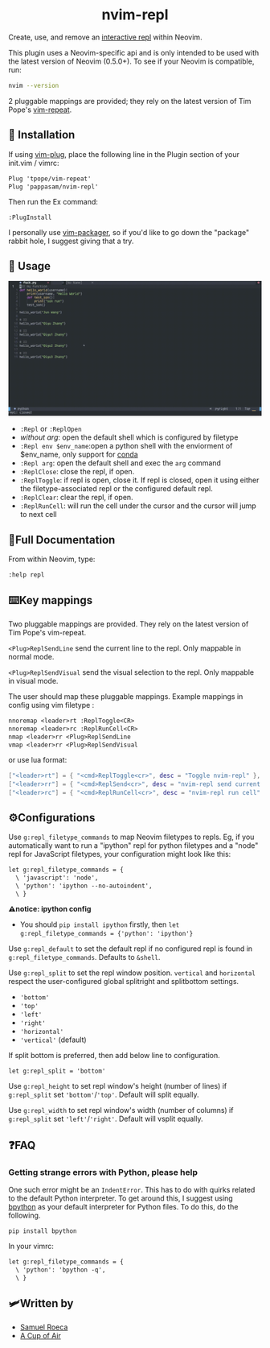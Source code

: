 <h1 align="center">
nvim-repl
</h1>

Create, use, and remove an [interactive repl](https://en.wikipedia.org/wiki/Read%E2%80%93eval%E2%80%93print_loop) within Neovim.

This plugin uses a Neovim-specific api and is only intended to be used with the latest version of Neovim (0.5.0+). To see if your Neovim is compatible, run:

```bash
nvim --version
```

2 pluggable mappings are provided; they rely on the latest version of Tim Pope's [vim-repeat](https://github.com/tpope/vim-repeat).

## :tea: Installation

If using [vim-plug](https://github.com/junegunn/vim-plug), place the following line in the Plugin section of your init.vim / vimrc:

```vim
Plug 'tpope/vim-repeat'
Plug 'pappasam/nvim-repl'
```

Then run the Ex command:

```vim
:PlugInstall
```

I personally use [vim-packager](https://github.com/kristijanhusak/vim-packager), so if you'd like to go down the "package" rabbit hole, I suggest giving that a try.

## :toolbox: Usage

![demo](images/nvim-repl-demo.gif)

- `:Repl` or `:ReplOpen`
- _without arg_: open the default shell which is configured by filetype
- `:Repl env $env_name`:open a python shell with the enviorment of $env_name, only support for [conda](https://www.anaconda.com/)
- `:Repl arg`: open the default shell and exec the `arg` command
- `:ReplClose`: close the repl, if open.
- `:ReplToggle`: if repl is open, close it. If repl is closed, open it using either the filetype-associated repl or the configured default repl.
- `:ReplClear`: clear the repl, if open.
- `:ReplRunCell`: will run the cell under the cursor and the cursor will jump to next cell

## :book:Full Documentation

From within Neovim, type:

```vim
:help repl
```

## :keyboard:Key mappings

Two pluggable mappings are provided. They rely on the latest version of Tim Pope's vim-repeat.

`<Plug>ReplSendLine` send the current line to the repl. Only mappable in normal mode.

`<Plug>ReplSendVisual` send the visual selection to the repl. Only mappable in visual mode.

The user should map these pluggable mappings. Example mappings in config using vim filetype :

```vim
nnoremap <leader>rt :ReplToggle<CR>
nnoremap <leader>rc :ReplRunCell<CR>
nmap <leader>rr <Plug>ReplSendLine
vmap <leader>rr <Plug>ReplSendVisual
```
or use lua format:
```lua
["<leader>rt"] = { "<cmd>ReplToggle<cr>", desc = "Toggle nvim-repl" },
["<leader>rr"] = { "<cmd>ReplSend<cr>", desc = "nvim-repl send current line" },
["<leader>rc"] = { "<cmd>ReplRunCell<cr>", desc = "nvim-repl run cell" },
```

## :gear:Configurations

Use `g:repl_filetype_commands` to map Neovim filetypes to repls. Eg, if you automatically want to run a "ipython" repl for python filetypes and a "node" repl for JavaScript filetypes, your configuration might look like this:

```vim
let g:repl_filetype_commands = {
  \ 'javascript': 'node',
  \ 'python': 'ipython --no-autoindent',
  \ }
```

  **:warning:notice: ipython config**

  - You should `pip install ipython` firstly, then `let g:repl_filetype_commands = {'python': 'ipython'}`

  Use `g:repl_default` to set the default repl if no configured repl is found in `g:repl_filetype_commands`. Defaults to `&shell`.

  Use `g:repl_split` to set the repl window position. `vertical` and `horizontal` respect the user-configured global splitright and splitbottom settings.

  - `'bottom'`
  - `'top'`
  - `'left'`
  - `'right'`
  - `'horizontal'`
  - `'vertical'` (default)

  If split bottom is preferred, then add below line to configuration.

  ```vim
  let g:repl_split = 'bottom'
  ```

  Use `g:repl_height` to set repl window's height (number of lines) if `g:repl_split` set `'bottom'`/`'top'`. Default will split equally.

  Use `g:repl_width` to set repl window's width (number of columns) if `g:repl_split` set `'left'`/`'right'`. Default will vsplit equally.

## :question:FAQ

### Getting strange errors with Python, please help

  One such error might be an `IndentError`. This has to do with quirks related to the default Python interpreter. To get around this, I suggest using [bpython](https://github.com/bpython/bpython) as your default interpreter for Python files. To do this, do the following.

  ```shell
  pip install bpython
  ```

  In your vimrc:

  ```vim
  let g:repl_filetype_commands = {
    \ 'python': 'bpython -q',
    \ }
  ```

## :small_airplane:Written by

- [Samuel Roeca](https://samroeca.com/)
- [A Cup of Air](https://acupofair.github.io/)
